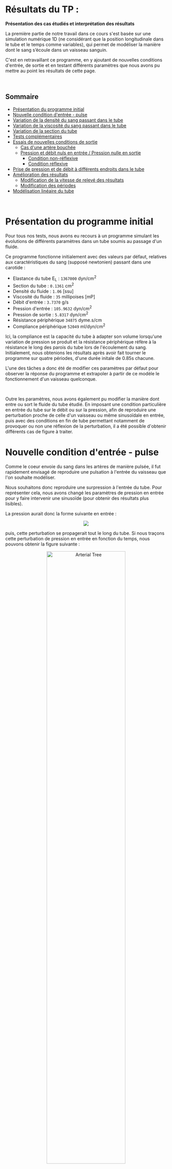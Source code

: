 # Résultats du TP : 

**Présentation des cas étudiés et interprétation des résultats**


La première partie de notre travail dans ce cours s'est basée sur une simulation numérique 1D (ne considérant que la position longitudinale dans le tube et le temps comme variables), qui permet de modéliser la manière dont le sang s’écoule dans un vaisseau sanguin. 

C'est en retravaillant ce programme, en y ajoutant de nouvelles conditions d'entrée, de sortie et en testant différents paramètres que nous avons pu mettre au point les résultats de cette page.


&nbsp;



## **Sommaire**   


* [Présentation du programme initial](#Presentation)
* [Nouvelle condition d'entrée - pulse](#2)
* [Variation de la densité du sang passant dans le tube ](#3)
* [Variation de la viscosité du sang passant dans le tube ](#4)
* [Variation de la section du tube ](#6)
* [Tests complémentaires ](#5)
* [Essais de nouvelles conditions de sortie](#Sortie) 
     * [Cas d'une artère bouchée](#Stop) 
     * [Pression et débit nuls en entrée / Pression nulle en sortie](#Nul)
          * [Condition non-réflexive](#parefl)
          * [Condition réflexive](#refl)
* [Prise de pression et de débit à différents endroits dans le tube](#Diff)
* [Amélioration des résultats](#mieux)
    * [Modification de la vitesse de relevé des résultats](#CFL)
    * [Modification des périodes](#per)
* [Modélisation linéaire du tube](#Lin)

&nbsp;


# Présentation du programme initial <a id="Presentation"></a>

Pour tous nos tests, nous avons eu recours à un programme simulant les évolutions de différents paramètres dans un tube soumis au passage d'un fluide.

Ce programme fonctionne initialement avec des valeurs par défaut, relatives aux caractéristiques du sang (supposé newtonien) passant dans une carotide : 

- Elastance du tube E<sub>L</sub> : ``1367000`` dyn/cm<sup>2</sup>
- Section du tube : ``0.1361`` cm<sup>2</sup>
- Densité du fluide : ``1.06`` [ssu]
- Viscosité du fluide : ``35`` millipoises [mP]
- Débit d'entrée : ``3.7370`` g/s
- Pression d'entrée : ``105.9632`` dyn/cm<sup>2</sup>
- Pression de sortie :  ``5.8317`` dyn/cm<sup>2</sup>
- Résistance périphérique ``34875`` dyme.s/cm 
- Compliance périphérique ``52049`` ml/dyn/cm<sup>2</sup>


Ici, la compliance est la capacité du tube à adapter son volume lorsqu'une variation de pression se produit et la résistance périphérique réfère à la résistance le long des parois du tube lors de l'écoulement du sang. Initialement, nous obtenions les résultats après avoir fait tourner le programme sur quatre périodes, d'une durée initale de 0.85s chacune.

L'une des tâches a donc été de modifier ces paramètres par défaut pour observer la réponse du programme et extrapoler à partir de ce modèle le fonctionnement d'un vaisseau quelconque. 

&nbsp;

Outre les paramètres, nous avons également pu modifier la manière dont entre ou sort le fluide du tube étudié.
En imposant une condition particulière en entrée du tube sur le débit ou sur la pression, afin de reproduire une perturbation proche de celle d'un vaisseau ou même  sinusoïdale en entrée, puis avec des conditions en fin de tube permettant notamment de provoquer ou non une réflexion de la perturbation, il a été possible d'obtenir différents cas de figure à traiter.






# Nouvelle condition d'entrée - pulse <a id="2"></a>

Comme le coeur envoie du sang dans les artères de manière pulsée, il fut rapidement envisagé de reproduire une pulsation à l'entrée du vaisseau que l'on souhaite modéliser.

Nous souhaitons donc reproduire une surpression à l'entrée du tube.
Pour représenter cela, nous avons changé les paramètres de pression en entrée pour y faire intervenir une sinusoïde (pour obtenir des résultats plus lisibles).

La pression aurait donc la forme suivante en entrée :

<p align="center">
<img src="https://render.githubusercontent.com/render/math?math=P_{entree}(t)=P_{max} * sin\left(\frac{\pi t}{T_{pulse}}\right)">
</p>

puis, cette perturbation se propagerait tout le long du tube.
Si nous traçons cette perturbation de pression en entrée en fonction du temps, nous pouvons obtenir la figure suivante :

<p align="center">
<img src="Images/TP/testpulse.png" alt="Arterial Tree" style="width:70%; border:0;">
</p>

Les résultats relatifs aux essais avec cette nouvelle condition d'entrée seront développés par la suite.






# Variation de la densité du sang passant dans le tube <a id="3"></a>

Ici, nous avons choisi de tester le comportement de notre modèle en mettant en évidence l'impact de la densité du sang qui le traverse sur l'évolution de la pression et du débit, en entrée et en sortie du tube.

Ici, le tube choisi a une longueur de 20cm et nous fixerons la viscosité à 10 millipoises (0.01 dans le code) pour tous les tests de cette section. Les autres paramètres sont similaires à ce qui a été établi précédemment (nous conservons un pulse en entrée).



En considérant que le fluide traversant le tube possède une densité de 0.01, puis une densité de 0.1, la pression et le débit - en entrée et en sortie du tube - sont de la forme suivante : 


<img src="Images/TP/densité 0.01 PM.png" alt="image1" style="display:inline-block; width:48%; border:0;"/> <!-- Image à gauche -->
<img src="Images/TP/densité 0.1 PM.png" alt="image2" style="display:inline-block; width:48%; border:0;"/> <!-- Image à droite -->

<p align="center">
pulse pour une densité de 0.01/ de 0.1
</p>



On remarque ainsi que la pression baisse entre l’entrée et la sortie quand la densité est inférieure à 1. Pour vérifier si ce phénomène persiste avec une densité égale ou supérieure à l'unité, nous l'augmentons encore : 

<img src="Images/TP/densité 1 PM.png" alt="image1" style="display:inline-block; width:48%; border:0;"/> <!-- Image à gauche -->
<img src="Images/TP/densité 5 PM.png" alt="image2" style="display:inline-block; width:48%; border:0;"/> <!-- Image à droite -->

<p align="center">
pulse pour une densité de 1/ de 5
</p>


Au delà de l'unité, il n'y a plus de distinction notable entre l'entrée et la sortie du tube.

&nbsp;


Par la suite, nous testons des valeurs encore supérieures pour la densité du fluide, afin de suivre l'évolution qualitative de l'aspect des courbes lors de l'augmentation de ce paramètre : 


<img src="Images/TP/densité 10 PM.png" alt="image1" style="display:inline-block; width:48%; border:0;"/> <!-- Image à gauche -->
<img src="Images/TP/densité 25 PM.png" alt="image2" style="display:inline-block; width:48%; border:0;"/> <!-- Image à droite -->

<p align="center">
pulse pour une densité de 10/ de 25
</p>

&nbsp;


<img src="Images/TP/densité 50 PM.png" alt="image1" style="display:inline-block; width:48%; border:0;"/> <!-- Image à gauche -->
<img src="Images/TP/densité 100 PM.png" alt="image2" style="display:inline-block; width:48%; border:0;"/> <!-- Image à droite -->

<p align="center">
pulse pour une densité de 50/ de 100
</p>

&nbsp;


<img src="Images/TP/densité 500 PM.png" alt="image1" style="display:inline-block; width:48%; border:0;"/> <!-- Image à gauche -->
<img src="Images/TP/densité 1000 PM.png" alt="image2" style="display:inline-block; width:48%; border:0;"/> <!-- Image à droite -->

<p align="center">
pulse pour une densité de 500/ de 1000
</p>


Augmenter la densité décale les courbes en sortie du tube par rapport à celles d'entrée. Ainsi, le pulse imposé en entrée met plus de temps à se propager vers la fin du tube lorsque la densité du fluide est élevée. Autrement dit, la vitesse de propagation de la perturbation diminue puisqu'elle met plus de temps à atteindre l'autre extrémité du tube.

&nbsp;


On peut par ailleurs déduire graphiquement la vitesse des ondes qui se propagent en mesurant la différence de temps entre les 2 maxima des courbes : 

<p align="center">
<img src="Images/TP/vitss PM.png" alt="Arterial Tree" style="width:70%; border:0;">
</p>

(vu que le pulse met le même temps pour arriver à la sortie dans les deux cas ci-dessus, on mesure indifféremment sur l'évolution de la pression ou du débit)

Dans le cas exposé ci-contre, nous avons une densité de 50. Ici, il y a une différence de 0.175-0.025 = 0.150s entre le pulse en entrée et celui en sortie. 

Puisque nous connaissons la longueur L du tube, ainsi que le temps mis pour le traverser, nous pouvons obtenir la vitesse de la manière suivante :

<p align="center">
<img src="https://render.githubusercontent.com/render/math?math=v=\frac{L}{\Delta t}">
</p>

De fait, pour ce test ci, le pulse va a une vitesse de :

<img src="https://render.githubusercontent.com/render/math?math=v=\frac{0.2}{0.15}\approx1.33m.s^{-1}">


En réitérant l'essai par exemple pour une densité de 100, nous obtenons une différence de temps de 0.21s, et donc une vitesse proche de 0.95m/s. Cela prouve bien la diminution de la vitesse lors de l'augmentation de la densité du fluide circulant dans le tube.








# Variation de la viscosité du sang passant dans le tube <a id="4"></a>



Dans cette partie, nous cherchons l'influence de la viscosité du sang sur l'évolution de la pression et du débit, en entrée et en sortie du tube.
Nous réutilisons le pulse introduit précédemment, ainsi que tous les paramètres initiaux (hormis la viscosité).



Pour un fluide ayant une viscosité très faible, par exemple de l'ordre de 1 à 1.10<sup>-4</sup> mP (0.001 et 0.0000001 poises dans le code), on obtient les pressions et débits en entrée et en sortie du tube suivants : 



<img src="Images/TP/Nu_0.0000001.png" alt="image1" style="display:inline-block; width:48%; border:0;"/> <!-- Image à gauche -->
<img src="Images/TP/Nu_0.001.png" alt="image2" style="display:inline-block; width:48%; border:0;"/> <!-- Image à droite -->

<p align="center">
pulse pour une viscosité de  1.10<sup>-4</sup> / 1 mP
</p>

&nbsp;


Le pulse est arrivé dans ces deux cas à la sortie sans perdre en intensité. En omettant dans cette partie l'action de la résistance périphérique du tube, on peut supposer que les pertes de charge sont négligeables dans ces essais.
Une viscosité trop faible n'altère donc aucunement l'intensité ni l'aspect de la perturbation imposée en entrée.

&nbsp;

D'autres essais pour des viscosités plus importantes nous donnent les figures ci-contre :

<img src="Images/TP/Nu_0.1.png" alt="image1" style="display:inline-block; width:48%; border:0;"/> <!-- Image à gauche -->
<img src="Images/TP/Nu_0.2.png" alt="image2" style="display:inline-block; width:48%; border:0;"/> <!-- Image à droite -->

<p align="center">
pulse pour une viscosité de 100 / de 200 mP
</p>


&nbsp;

Ici, les perturbations imposées en entrée ressortent en ayant perdu en intensité. Nous pouvons donc vraisemblablement affirmer que la viscosité du fluide commence à amortir le pulse d'entrée. 

D'autre part, une réflexion en entrée commence à se distinguer pour une viscosité de l'ordre de 100 mP. 
Juste après le pulse imposé, une partie du fluide est directement renvoyée vers l'entrée, ce qui laisse apparaître un débit négatif. L'augmentation de la viscosité du fluide rend donc à priori l'onde imposée en entrée plus sujette à subir des réflexions, vu que le fluide résiste plus au mouvement et au passage de la perturbation.


&nbsp;

On vérifie cela en prenant des viscosités plus élevées :

<img src="Images/TP/Nu_0.5.png" alt="image1" style="display:inline-block; width:48%; border:0;"/> <!-- Image à gauche -->
<img src="Images/TP/Nu_1.png" alt="image2" style="display:inline-block; width:48%; border:0;"/> <!-- Image à droite -->

<p align="center">
pulse pour une viscosité de 500 / de 1000 mP
</p>

&nbsp;

L'apparition d'un débit négatif est d'autant plus marquée que la viscosité est élevée, comme attendu. 

Aux temps longs, les débits d'entrée et de sortie tendent à prendre une même valeur nulle aux temps longs puisque la perturbation est passée et n'impacte plus le passage du fluide dans le tube.


&nbsp;



Si on augmente encore la viscosité du fluide :

<p align="center">
<img src="Images/TP/Nu_10.png" alt="Arterial Tree" style="width:70%; border:0;">
</p>

<p align="center">
pulse pour une viscosité de 10 000 mP (zoom sur le pulse en sortie à droite)
</p>


A ce stade, la viscosité du fluide est suffisamment importante pour que le pulse imposé en entrée soit quasiment totalement amorti en sortie du tube. 




&nbsp;

Pour les premiers essais, les signaux en entrée et en sortie sont à chaque fois repérés au mêmes instants (il faut environ 0.022s pour que le pulse arrive à la sortie du tube). Les modifications opérées sur la viscosité du fluide n'ont donc à priori pas impacté la vitesse du pulse. 

Mais si on prend des viscosités supérieures, à partir de 500mP, le pic de pression en sortie commence à s'étaler sur la fin, même si le signal arrive en sortie du tube aux mêmes temps que précédemment. On pourra donc en conclure que la viscosité n'a qu'un impact très faible sur la vitesse de la perturbation pour nos essais.





# Variation de la section, la longueur, la compliance et la résistance périphérique du tube <a id="4"></a>

<p align="center">
<img src="Images/TP/paramètres initiaux.png" alt="Paramètres initiaux" style="width:70%; border:0;">
</p>

<p align="center">
Section du tube 0.1361 / Longueur du tube 20 / Résistance périphérique 34875 / Compliance périphérique 52049
</p>

<p align="center">
<img src="Images/TP/longueur 10.png" alt="longueur 10" style="width:70%; border:0;">
</p>

<p align="center">
Longueur du tube 10
</p>

Ici en modifiant la longueur du tube en le rendant deux fois moins long, on observe une casi superposition des valeurs de pression et de débit montrant qu'elles n'ont pas le temps de subir de grands changements avec une variation si petite..

<p align="center">
<img src="Images/TP/longueur 100.png" alt="longueur 100" style="width:70%; border:0;">
</p>

<p align="center">
Longueur du tube 100
</p>

Avec une longueur 5 fois plus grande on observe que le débit en sortie est moins élevé mais qu'il se stabilise autour de là-même valeur, de plus le pulse de pression est moins élevé.

<p align="center">
<img src="Images/TP/longueur 1000.png" alt="longueur 1000" style="width:70%; border:0;">
</p>

<p align="center">
Longueur du tube 1000
</p>

Avec un tube d'une telle longueur on observe une brutale chute de débit en sortie de plus la pression n'arrive pas à être communiqué en sortie de tube.

<p align="center">
<img src="Images/TP/section 0.01.png" alt="section 0.01" style="width:70%; border:0;">
</p>

<p align="center">
Section du tube de 0.01
</p>

Ici la section étant étant 10 fois moins grande le signal de débit en entrée et en sortie ne varie casi pas et le pulse de pression ne communique pas.
</p>

<p align="center">
<img src="Images/TP/section 0.5.png" alt="section 0.5" style="width:70%; border:0;">
</p>

<p align="center">
Section du tube de 0.5
</p>

Une section 5 fois plus grande que l'originale n'implique pas de changement de pression cependant on observe une instabilité numérique du résultat de débit en entrée et sortie cependant il reste stable autour des mêmes valeurs.


<p align="center">
<img src="Images/TP/Compliance périphérique 5204.9.png" alt="Compliance périphérique 5204.9" style="width:70%; border:0;">
</p>

<p align="center">
<img src="Images/TP/Compliance périphérique 520490.png" alt="Compliance périphérique 520490" style="width:70%; border:0;">
</p>

On modifiant la compliance d'un facteur 10 on observe très peu de variations de pression et débit.

<p align="center">
<img src="Images/TP/Résistance périphérique 3487.5.png " alt="Résistance périphérique 3487.5" style="width:70%; border:0;">
</p>

Avec une résistance périphérique moins élevé on observe une superposition des débits en entrée et en sortie. On observe les mêmes variations de pression avec une intensité différente.

<p align="center">
<img src="Images/TP/Résistance périphérique 348750.png" alt="Résistance périphérique 348750.png" style="width:70%; border:0;">
</p>
 Une résistance périphérique 10 fois moins élevée montre une instabilitée des résultats ne permettant pas de donner d'interprétation sur l'évolution du débit.

# Variation de de la section du tube <a id="6"></a>



















#  Tests complémentaires <a id="5"></a>

On prend en condition d’entrée une pression à l’entrée du tube constante (on prend un cas où la pression en entrée est non sinusoïdale) et une condition de sortie de type Windkessel simple (une condition réflexive).

**Démarche d’étude :**

On choisit des pressions de tel sorte à avoir un écoulement (Pentrée ≠ Psortie). On obtient donc lors du tracé de du débit en sortie du tube en fonction du temps des débits qui se stabilise et devient constant au cours du temps. Le but est de faire une étude paramétrique donc on change au fur et à mesure les valeurs de la section A0 dans un premier temps (ensuite les valeurs de la longueur du tube et de l’elastance) et on prélève les valeurs de débit à la sortie du tube directement du graphique (débit, temps) pour pouvoir tracer la courbe d’évolution du débit en sortie du tube en fonction des différentes valeurs de section
(ensuite des différentes valeurs de longueur du tube et d’elastance).



- Courbe du débit en sortie en fonction de la section :

<p align="center">
<img src="Images/TP/fig 1 I.png" alt="Arterial Tree" style="width:70%; border:0;">
</p>

&nbsp;


En général :

Le débit est le volume de fluide par unité de temps qui passe devant un point à travers une
surface A. 

<p align="center">
<img src="Images/TP/fig 2 I.png" alt="Arterial Tree" style="width:60%; border:0;">
</p>

Ici, le cylindre ombragé de fluide passe devant le point P dans un tuyau uniforme
en un temps t. Le volume du cylindre est Ad et la vitesse moyenne est v =d/t.
Le débit s’écrit donc :

<p align="center">
<img src="https://render.githubusercontent.com/render/math?math=Q=\frac{Ad}{t}=A\Vec{v}">
</p>


Donc le débit Q est proportionnel à la section A d’après la formule donnée.
D’après la figure ci-contre qui donne l’évolution du débit en sortie du tube en fonction de la section,
on remarque que la représentation graphique de cette évolution est une droite linéaire affine. Donc la courbe traduit bien la proportionnalité de la section par rapport au débit.
(Plus la valeur de la section augmente plus le débit en sortie du tube est important)

&nbsp;

- Courbe du débit en sortie en fonction de l’elastance :


<p align="center">
<img src="Images/TP/fig 3 I.png" alt="Arterial Tree" style="width:70%; border:0;">
</p>


On sait que le débit (ml) est inversement proportionnel à l’elastance (E =DP/DV)
. Ici on a :
La loi du tube qui s’écrit : A(I)=A0*(P(I)/EL+1))
Et le débit Q=A(I)*U(I) donc Q= A0*(P(I)/EL+1)*U(I)

D’après la figure ci-dessus qui donne l’évolution du débit en sortie du tube en fonction de
l’élastance du tube, on remarque qu’on obtient une hyperbole qui est généralement la
représentation graphique d’une fonction inverse y=1/x. Donc la courbe est bien en accord
avec la relation liant le débit et l’elastance. Dans la figure 2 on remarque également que
plus la valeur de l’élastance est grande moins le débit en sortie du tube est important.



&nbsp;

- Courbe du débit en sortie du tube en fonction de la longueur du tube :


<p align="center">
<img src="Images/TP/fig 4 I.png" alt="Arterial Tree" style="width:70%; border:0;">
</p>





En général :

La loi de Poiseuille nous donne la relation liant le débit volumique, la viscosité dynamique
du fluide, la différence de pression, le rayon et la longueur du tube :

<p align="center">
<img src="https://render.githubusercontent.com/render/math?math=q_v=\frac{\pi r^4}{8\eta l}.(p_1 - p_2)">
</p>


Donc, de la formule ci-dessus on peut dire que le débit varie de manière inversement
proportionnelle à la longueur.
D’après la troisième figure de cette partie, qui donne l’évolution du débit du fluide en sortie du tube en fonction de
différentes valeurs de longueur du tube, on remarque qu’on obtient une courbe qui se
rapproche plus d’une droite linéaire décroissante et qui traduit donc une proportionnalité.
Cela va en contradiction avec la formule donnée par la loi de poiseuille. Pour donner une
explication à cela on peut dire que la linéarité qu’on remarque sur la courbe est due aux
frottements.


# Essais de nouvelles conditions de sortie :  <a id="Sortie"></a>


## Cas d'une artère bouchée : <a id="Stop"></a>

Dans ce cas-ci on a mis en place un pulse à l'entrée de l'artère et on impose un débit nul en sortie afin de simuler une artère bouchée. 
On obtient l'évolution du débit à l'entrée suivant :
<p align="center">
<img src="Images/TP/debit_illustre.png" alt="Débit" style="width:75%; border:0;">
</p>
On voit clairement l'onde qui revient, en débit négatif, puis qui repart après un rebond, ce sont les réflexions de l'onde. Les pics du débits décroissent en fonction du temps, cela est dû à la viscosité. On peut essayer de l'estimer en modélisant sur matlab la pente.





## Pression et débit nuls en entrée / pression nulle en sortie  <a id="Nul"></a>


Dans cette section, nous envisageons de considérer que la pression et le débit à l'entrée du tube sont nuls. Ainsi, nous ne devrions qu'avoir à prendre en compte la perturbation provoquée par le pulse que nous imposerons en entrée. On testera également le fait d'annuler la pression en sortie.

### Condition non-réflexive <a id="parefl"></a>

Les résultats présentés ici seront basés sur les paramètres suivants :

- Elastance du tube E<sub>L</sub> : ``1367000`` dyn/cm<sup>2</sup>
- Section du tube A<sub>0</sub> : ``0.1361`` cm<sup>2</sup>
- Longueur du tube  L : ``25`` cm
- Densité du fluide : ``1.06`` kg/m<sup>3</sup>
- Viscosité du fluide : ``35`` millipoises [mP]

On travaille sur un fluide supposé newtonien, la viscosité sera donc supposée constante. Afin d'avoir des résultats plus visibles, nous avons fait tourner le programme sur 20 périodes (on se concentrera principalement sur la hauteur des premiers pics et sur les éventuelles réflexions, donc un tel affichage est plus efficace).

&nbsp;

En reprenant la condition d'entrée introduite précédemment et en traçant la pression à la sortie du tube, sans modifier les pressions et débits par défaut, il vient :

<p align="center">
<img src="Images/TP/Newentreesortiepressparefl.png" alt="Arterial Tree" style="width:70%; border:0;">
</p>


La pression en sortie est légèrement supérieure que celle imposée en entrée. Cela pourrait provenir du fait que, malgré la condition non-réflexive imposée, quelques réflexions se produisent tout au long du tube. Ces réflexions pourraient finir par pousser une plus grande quantité à la fois à la sortie du tube, le tout provoquant une surpression. Une autre hypothèse basée sur la vitesse de relevé des informations tout au long du tube dans notre programme sera explicitée par la suite.

&nbsp;

En annulant cette fois les pressions et débits en entrée, nous pouvons obtenir ce qui suit :

<p align="center">
<img src="Images/TP/entreesortie.png" alt="Arterial Tree" style="width:70%; border:0;">
t d</p>

Cette fois, la pression en sortie est significativement supérieure à celle imposée par le pulse en entrée (le pic est deux fois supérieur). Ici, la première hypothèse fournie est plus crédible, puisque le pulse se réfléchit nettement plusieurs fois - bien plus que dans au cas où nous avions des pressions non-nulles aux extrémités - malgré la non-relféxivité imposée. La surpression s'explique donc d'autant mieux que l'on peut observer les réflexions partielles.

Cependant, l'annulation des paramètres cités inhibe l'effet de la condition de sortie choisie. Nous étions censés n'observer aucune réflexion en fin de tube, mais le fait d'annuler la pression à la fin oblige à priori une partie du pulse envoyé en entrée à se réfléchir.



&nbsp;

Nous pouvons mettre cela en parallèle avec l'évolution du débit à ces deux points de mesure : 


<p align="center">
<img src="Images/TP/Newentreesortiedebitparefl.png" alt="Arterial Tree" style="width:70%; border:0;">
</p>

Dans cette configuration, le sang réfléchi dans le sens inverse de l'écoulement peut ressortir du tube par l'entrée, puisque le tube n'y est pas bouché, d'où le débit négatif observé peu de temps après le pic de débit en sortie. C'est ce que nous avions déjà pu observer en bouchant le tube en amont.


&nbsp;

Lorsque nous annulons les pressions et débits en entrée, nous obtenons la figure suivante pour les débits :

<p align="center">
<img src="Images/TP/entreesortiedebit.png" alt="Arterial Tree" style="width:70%; border:0;">
</p>

Le débit en sortie du tube est bien moins important qu'en entrée, tandis qu'un important pic négatif (courbe bleue) se profile après le signal en sortie.
Ce débit négatif observé en entrée est très important mais s'amoindrit rapidement lorsqu'une première réflexion s'est produite. 

La condition de sortie ne peut toujours pas être parfaitement respectée si l'on impose une pression nulle en sortie. 



### Condition réflexive <a id="refl"></a>

Cette fois, nous tentons d'annuler la pression en entrée et en sortie, ainsi que le débit en entrée tout en prenant une condition à priori réflexive :


<img src="Images/TP/Newentreesortiepress.png" alt="image1" style="display:inline-block; width:48%; border:0;"/> <!-- Image à gauche -->
<img src="Images/TP/entreesortiepressreflCOND.png" alt="image2" style="display:inline-block; width:48%; border:0;"/> <!-- Image à droite -->

<p align="center">
sans annuler les paramètres (à gauche) / en annulant (à droite) - pression
</p>

&nbsp;

<img src="Images/TP/Newentreesortiedebit.png" alt="image2" style="display:inline-block; width:48%; border:0;"/> <!-- Image à droite -->
<img src="Images/TP/entreesortiedebitreflCOND.png" alt="image1" style="display:inline-block; width:48%; border:0;"/> <!-- Image à gauche -->

<p align="center">
sans annuler les paramètres (à gauche) / en annulant (à droite) - débit
</p>



Pour l'évolution de la pression comme celle du débit, nous obtenons avec les paramètres initiaux des résultats très similaires à ce que nous avions pu trouver en bouchant le tube avec un débit nul en sortie.

Dans les conditions standard, le débit en sortie est quasiment nul tandis que celui en entrée atteste à priori de multiples réflexions.

Ces observations viennent naturellement de la condition de sortie imposée dans notre programme. En effet, nous considérons ici une condition de type Windkessel en sortie du tube. La résistance périphérique y est définie par : 

<p align="center">
<img src="https://render.githubusercontent.com/render/math?math=R_{parois} = \frac{P_{entree} - P_{sortie}}{Q}">
</p>

Où Q est le débit à l'endroit considéré. Ainsi, le débit est d'autant plus faible en sortie que la résistance considérée y est importante (elle est de 34875 dyme.s/cm  dans notre cas). Une quantité notoire de sang va être réfléchie en sortie du tube et seulement une faible partie traversera effectivement la sortie. De fait, le débit en sortie est bien plus faible qu'ailleurs.

&nbsp;

Pour les figures obtenues en annulant les pressions aux extrémités ainsi que le débit en entrée, nous n'obtenons plus de phénomène de réflexion aussi marqué. Comme précédemment, l'onde n'est pas totalement réfléchie (nous avons un pic de débit en sortie), donc la condition de sortie n'est pas pleinement respectée.

Mais à présent, nous pouvons à priori trouver une explication pour l'intensité du pic de pression en sortie, qui est toujours aussi élevée que pour l'autre condition de sortie. Comme nous avons de multiples réflexions, on peut s'attendre à avoir une plus grande pression dans une même zone. L'onde qui se propage initialement va croiser des réflexions et s'additionner avec, notamment en sortie où nous venons d'imposer une condition proche de celle du tube bouché.

&nbsp;

Au final, nous pourrions affirmer que l'annulation des pressions (plus encore que l'annulation du débit en entrée) a un plus grand impact sur l'évolution du pulse dans le tube que les conditions imposées en sortie. Dans les deux cas testés, nous obtenons des résultats se situant dans une sorte d'entre-deux, une partie de l'onde se réflechit et le reste traverse effectivement le tube, et ce indépendamment de ce que l'on tente d'imposer aux extrémités.








# Prise de pression et de débit à différents endroits dans le tube  <a id="Diff"></a>


Un des problèmes pouvant limiter notre analyse dans ce TP est dû aux endroits choisis dans le tube pour tracer l'évolution des paramètres. Si nous ne prenions que l'évolution au cours du temps de ce qu'il se passe en entrée et/ou en sortie, nous ne pourrions pas vérifier le fonctionnement intermédiaire du programme.

Pour y remédier et avoir un meilleur aperçu de l'évolution des paramètres le long du tube, nous prenons des mesures également au milieu de celui-ci.


<p align="center">
<img src="Images/TP/entreesortiemilpress.png" alt="Arterial Tree" style="width:70%; border:0;">
</p>

(nous reprenons les conditions standard, avec un pulse en entrée et une condition de Windkessel simple en sortie)

Le même phénomène de reflux est perceptible au milieu du tube, même s'il est moins prononcé qu'en sortie.

Autrement, on peut déjà voir ici que la pression n'a plus la même allure au milieu du tube, le pic y étant plus faible qu'en entrée. 
La résistance périphérique n'étant pas nulle pour notre essai, il se peut que des pertes de charge tout au long du tube soient à l'origine de cette modification.

&nbsp;

Pour vérifier cela, on peut augmenter encore le nombre de points de mesure :



<p align="center">
<img src="Images/TP/touslespointspression2.png" alt="Arterial Tree" style="width:70%; border:0;">
</p>

En réalité, les pics de pression relevés tout au long du tube semblent décroître, en partant de la sortie du tube et jusqu'au quart de celui-ci.
L'hypothèse des pertes de charge ne permet donc pas à priori d'expliquer une telle évolution de la pression dans le tube.




 # Amélioration des résultats <a id="mieux"></a>

Nous allons tenter ici d'améliorer les résultats présentés dans la partie précédente.

## Modification de la vitesse de relevé des résultats <a id="CFL"></a>

Nous avons pu envisager que les résultats précédemment obtenus étaient peut-être dûs à un mauvais relevé des pressions au cours du temps. 

En effet, pour relever les données de pression, il nous faut mettre en place un schéma de calcul suffisamment en avance sur l'onde à analyser pour pouvoir relever des résultats, sans pour autant être trop rapide pour ne pas omettre des informations pouvant être trop éloignées temporellement de ce que l'on souhaite obtenir.
Cette condition de 'vitesse de relevé' à respecter, la condition CFL, pourrait être à l'origine de nos résultats inexplicables.

Nous sommes partis de base sur un CFL valant 3 fois la vitesse de l'onde produite dans notre modèle. En prenant une condition CFL de 2.5 fois la vitesse de l'onde, nous obtenons la figure suivante : 

<p align="center">
<img src="Images/TP/touslespointspression255.png" alt="Arterial Tree" style="width:70%; border:0;">
</p>
<p align="center">
Evolution de la pression - CFL de 2.5
</p>


Il apparaît en effet bien, cette fois-ci, que le pic diminue jusqu'à ce que l'on arrive aux trois quarts du tube. Le niveau du pic repart cependant encore à la hausse après ce passage. 


&nbsp;

Nous essayons donc encore de réduire cette condition CFL, cette fois ci à 2.2 fois la vitesse de l'onde :



<p align="center">
<img src="Images/TP/touslespointspression225.png" alt="Arterial Tree" style="width:70%; border:0;">
</p>
<p align="center">
Evolution de la pression - CFL de 2.2
</p>


Nous obtenons des résultats similaires à ce que nous avions précédemment. 

La condition CFL n'étant pas remplie indéfiniment, nous ne pouvons plus obtenir de résultats pour une vitesse de relevé égale ou inférieure à 2.1 fois celle de l'onde. L'onde étant déjà passée dans la zone 'traitée' par notre schéma de calcul à un instant t, nous ne pouvons plus rien en retirer.

Le meilleur résultat que nous pourrons donc obtenir est celui présenté ci-dessus.

Il est plus envisageable à présent de considérer que les pertes de charge soient bien à l'origine des différences tout au long du tube.

L'écoulement étant freiné au cours de son évolution, notamment au niveau des parois et à cause de sa viscosité, il ne peut pas y avoir exactement la même quantité de sang à chaque endroit du tube à un instant t, une partie étant restée en arrière. Cela peut bien expliquer cette différence de pression dans notre tube.




&nbsp;

Ce même affichage peut être mis en place pour la mesure des débits en fonction du temps :

<p align="center">
<img src="Images/TP/entreesortiedebit225.png" alt="Arterial Tree" style="width:70%; border:0;">
</p>
<p align="center">
Evolution du débit - CFL de 2.2
</p>

Ici, le débit en sortie diminue drastiquement à cause de la condition imposée en sortie mais les pics de débit diminuent à priori de la même manière que pour la pression et à cause des mêmes pertes de charge au long du tube.



## Modification des périodes <a id="per"></a>


Par défaut, nous avons choisi de prendre dans la partie précédente 20 périodes, d'une durée de 0.05s chacune pour notre modèle. 

Nous avons donc tenté de changer ces paramètres, pour trouver une possible source d'erreur dans nos affichages. Ici, nous réutiliserons une condition de sortie non-réflexive pour présenter nos résultats, ce qui nous permettra de faire des comparaisons plutôt sur le début de l'éxécution de notre programme (là où nos avions le plus de non-linéarités dans la partie précédente) et d'omettre les (éventuelles) limites d'un affichage trop restreint pour observer les réflexions successives.

Nous n'explicitons que les figures obtenues pour l'évolution du débit dans le tube, mais les résultats obtenus pour d'autres paramètres comme la pression sont similaires.

&nbsp;

Précédemment, nous avions effectué nos tests avec des périodes de très courte durée (0.05s). Ce choix s'est basé en grande partie sur une recherche de rapidité d'éxécution du code, puisque la vitesse d'éxécution augmentait d'autant plus que les périodes étaient longues. 

Un essai à entreprendre était donc d'augmenter la durée des périodes. Pour conserver un programme qui fonctionne en un temps raisonnable, nous avons dû diminuer en parallèle le nombre de périodes.
Pour 10 périodes de 0.1s et de 0.25s chacune, nous obtenons :


<img src="Images/TP/debit10per01.png" alt="image2" style="display:inline-block; width:48%; border:0;"/> <!-- Image à droite -->
<img src="Images/TP/debit10per025.png" alt="image1" style="display:inline-block; width:48%; border:0;"/> <!-- Image à gauche -->

Evolution du débit - 10 périodes de 0.1s / 0.25s
</p>

On peut clairement voir qu'en augmentant la durée des périodes, les phénomènes non-linéaires présents juste après l'affichage du pulse qui se propage se dissipient. 
Cependant, l'affichage n'est pas encore acceptable avec ces paramètres puisque les pulses relevés à différents endroits du tube semblent se superposer, notamment à cause du nombre trop élevé de périodes que l'on a pris.

&nbsp;

On augmente donc encore la durée, mais en diminuant cette fois le nombre de périodes :

<p align="center">
<img src="Images/TP/debit5per05.png" alt="Arterial Tree" style="width:70%; border:0;">
</p>
<p align="center">
Evolution du débit - 5 périodes de 0.5s
</p>

De cette manière, on peut retrouver l'évolution temporelle du pulse imposé en entrée, sans avoir d'effets dûs à la non-linéarité.

&nbsp;

On peut encore tenter de diminuer la durée des 5 périodes, pour réduire le temps de calcul :
 
<img src="Images/TP/debitnb5per025parefl.png" alt="image2" style="display:inline-block; width:37%; border:0;"/> <!-- Image à droite -->
<img src="Images/TP/debit5per01.png" alt="image1" style="display:inline-block; width:60%; border:0;"/> <!-- Image à gauche -->
<p>
<p align="center">
Evolution du débit - 5 périodes de 0.25s / 0.1s
</p>

On retombe sur des résultats peu fiables vers la fin de l'éxécution, notamment pour 0.10s. On ne pourra donc à priori pas beaucoup réduire le temps de calcul tout en obtenant de bons résultats.

Nous considèrerons donc que l'on peut obtenir des résultats exploitables avec 5 périodes de 0.5 - 0.25s chacune, ce qui se rapproche relativement bien des données implémentées par défaut dans le programme utilisé. Néanmoins, comme nous avons fait des tests avec un tube non-réflexif, ces paramètres ne resteront pas nécessairement adéquats pour traiter un autre type de condition limite, notamment des conditions impliquant des réflexions pour lesquelles on souhaiterait avoir une plus grande plage de données pour analyser l'évolution. 


# Cas linéaire :  <a id="Lin"></a>

Pour tous nos affichages précédents, il est clair que nos résulats restent peu fiables, principalement à cause des non-linéarités présentes de base dans le modèle utilisé lors de l'élaboration de ce tube 1D. 
Il sera donc présenté ici une amélioration de cette modélisation, ne présentant plus qu'une évolution linéaire.
Pour étudier l'évolution d'un point de vue linéaire de cette modélisation, il a fallu modifier le programme de la manière suivante :

<img src="Images/TP/Modifs Pour Prog Linéaire 1.png" alt="image1" style="display:inline-block; width:48%; border:0;"/> <!-- Image à gauche -->
<img src="Images/TP/Modifs Pour Prog Linéaire 2.png" alt="image2" style="display:inline-block; width:48%; border:0;"/> <!-- Image à droite -->

<p align="center">
Parties du programme modifiées
</p>


Ensuite, j'ai décidé de comparer les résultats et courbes obtenues par l'intermédiaire du programme linéaire et non-linéaire. Pour cela, j'ai décidé d'utiliser les paramètres par défaut ( de départ ). En ce qui concerne les conditions d'entrée et de sortie, j'ai choisi le cas n°3 correspondant à l'envoi d'une pression sinusoïdale à l'entrée du tube. De même pour la sortie, j'ai choisi le cas n°2 correspondant à une condition de sortie Windkessel de type RCR non réflexive.

J'ai donc tracé les graphes pour différents grandeurs ( pression, débit et section puis vitesse et tau ) avec sur la partie gauche de l'image, les représentations obtenues avec le programme non-linéaire et, sur la partie droite, celles obtenues avec le programme linéaire.
Pour commencer, j'ai représenté celle concernant la pression, le débit et la section :

<p align="center">
<img src="Images/TP/Pressure Section Débit Début.png" alt="Arterial Tree" style="width:70%; border:0;">
</p>
<p align="center">
Comparaison Linéaire Non-Linéaire pour la pression le débit et la section en début de tube
</p>

J'ai mesuré les valeurs de l'amplitude pour chacun des graphes suivants. A première vue, on ne remarque aucune différence à l'oeil nu. Néanmoins, on constate, de manière générale, que les amplitudes sont très légèrement plus élevées lorqu'on utilise le programme linéaire. Cela signifie que pour une évolution linéaire les valeurs de pression, de débit et de section sont un peu plus importantes.

Pour ce qui concerne ces mêmes grandeurs en fin de tube , on obtient :

<p align="center">
<img src="Images/TP/Pressure Section Débit Fin.png" alt="Arterial Tree" style="width:70%; border:0;">
</p>
<p align="center">
Comparaison Linéaire Non-Linéaire pour la pression le débit et la section en fin de tube
</p>

Les constats sont les mêmes que pour celles en début de tube. Les valeurs de pression, de débit et de section sont plus grandes pour le tube linéaire par rapport au non-linéaire.

Ensuite, j'ai comparé la même chose pour la vitesse et tau en début de tube et en fin de tube :

<p align="center">
<img src="Images/TP/Vitesse et Tau Début.png" alt="Arterial Tree" style="width:70%; border:0;">
</p>
<p align="center">
Comparaison Linéaire Non-Linéaire pour la vitesse et tau en début de tube
</p>

<p align="center">
<img src="Images/TP/Vitesse et Tau Fin.png" alt="Arterial Tree" style="width:70%; border:0;">
</p>
<p align="center">
Comparaison Linéaire Non-Linéaire pour la vitesse et tau en fin de tube
</p>

Concernant la valeur de tau, on remarque une représentation sinusoïdale par l'intermédiaire du programme non linéaire alors que linéairement, on voit que la valeur de tau reste nulle tout le long. Si on s'intéresse à la vitesse, on ne voit pas de différences à l'oeil nu mais les différences d'amplitude sont très légères.
Concernant la fin du tube, les valeurs entre linéaire et non-linéaire sont approximativement similaires. Il n'y a donc pas de différences significatives entre le cas linéaire et non-linéaire.

Par la suite, j'ai changé la condition d'entrée afin d'imposer une pression de type pulse à l'entrée du tube. Tout cela dans le but de comparer l'évolution de la section dans le temps avec la solution analytique obtenue grâce à un autre programme :

<p align="center">
<img src="Images/TP/Solution Analytique Section Totale.png" alt="Arterial Tree" style="width:70%; border:0;">
</p>
<p align="center">
Solution Analytique Section Totale
</p>

<img src="Images/TP/Section Evolution Pulse Linéaire Début.png" alt="image1" style="display:inline-block; width:48%; border:0;"/> <!-- Image à gauche -->
<img src="Images/TP/Section Evolution Pulse Linéaire Fin.png" alt="image2" style="display:inline-block; width:48%; border:0;"/> <!-- Image à droite -->

<p align="center">
Parties du programme modifiées
</p>

Pour cette partie, on constate que, par l'intermédiaire du programme linéaire, on obtient seulement le début de la solution analytique obtenue au-dessus. 
